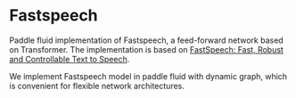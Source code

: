 # Fastspeech
Paddle fluid implementation of Fastspeech, a feed-forward network based on Transformer. The implementation is based on [FastSpeech: Fast, Robust and Controllable Text to Speech](https://arxiv.org/abs/1905.09263).

We implement Fastspeech model in paddle fluid with dynamic graph, which is convenient for flexible network architectures.